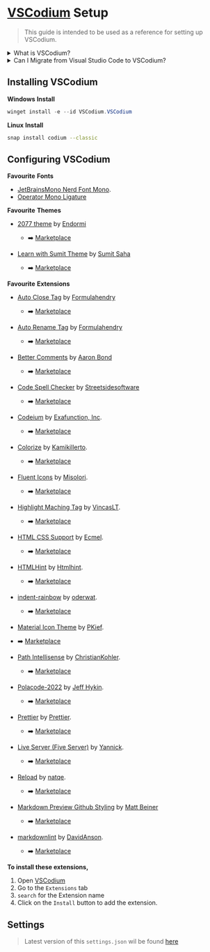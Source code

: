 # [VSCodium](https://vscodium.com) Setup

> This guide is intended to be used as a reference for setting up VSCodium.

<details>

<summary>What is VSCodium?</summary>

[VSCodium](https://github.com/vscodium/vscodium) is a free and open-source code editor based on [Visual Studio Code](https://github.com/microsoft/vscode), providing the same features and functionality without the proprietary [Microsoft](https://www.microsoft.com) branding and telemetry.

</details>
<details>

<summary>Can I Migrate from Visual Studio Code to VSCodium?</summary>

If you want to migrate from [Visual Studio Code](https://github.com/microsoft/vscode) to [VSCodium](https://github.com/vscodium/vscodium) follow this [Official Guide](https://github.com/VSCodium/vscodium/blob/a02839b466d8d01b8a61ea9611f0b74039538eae/DOCS.md#migrating-from-visual-studio-code-to-vscodium) from [VSCodium](https://github.com/vscodium/vscodium).

</details>

## Installing VSCodium

**Windows**
**Install**

```powershell
winget install -e --id VSCodium.VSCodium
```

**Linux**
**Install**

```bash
snap install codium --classic
```

## Configuring VSCodium

**Favourite**
**Fonts**

* [JetBrainsMono Nerd Font Mono](https://github.com/devbytemehedi/JetBrainsMono).
* [Operator Mono Ligature](https://github.com/iammrmehedi/Operator-Mono-Ligature)

**Favourite**
**Themes**

* [2077 theme](https://github.com/endormi/vscode-2077-theme) by [Endormi](https://github.com/endormi)
  * ➡️ [Marketplace](https://marketplace.visualstudio.com/items?itemName=Endormi.2077-theme)

* [Learn with Sumit Theme](https://marketplace.visualstudio.com/items?itemName=SumitSaha.learn-with-sumit-theme) by [Sumit Saha](https://github.com/learnwithsumit)
  * ➡️ [Marketplace](https://marketplace.visualstudio.com/items?itemName=SumitSaha.learn-with-sumit-theme)

**Favourite**
**Extensions**

* [Auto Close Tag](https://github.com/formulahendry/vscode-auto-close-tag.git) by [Formulahendry](https://github.com/formulahendry)
  * ➡️ [Marketplace](https://marketplace.visualstudio.com/items?itemName=formulahendry.auto-close-tag)

* [Auto Rename Tag](https://github.com/formulahendry/vscode-auto-rename-tag.git) by [Formulahendry](https://github.com/formulahendry)
  * ➡️ [Marketplace](https://marketplace.visualstudio.com/items?itemName=formulahendry.auto-rename-tag)

* [Better Comments](https://github.com/aaron-bond/better-comments.git) by [Aaron Bond](https://github.com/aaron-bond)
  * ➡️ [Marketplace](https://marketplace.visualstudio.com/items?itemName=aaron-bond.better-comments)

* [Code Spell Checker](https://github.com/streetsidesoftware/vscode-spell-checker.git) by [Streetsidesoftware](https://github.com/streetsidesoftware)
  * ➡️ [Marketplace](https://marketplace.visualstudio.com/items?itemName=streetsidesoftware.code-spell-checker)

* [Codeium](https://open-vsx.org/extension/Codeium/codeium) by [Exafunction, Inc](https://www.exafunction.com/).
  * ➡️ [Marketplace](https://open-vsx.org/extension/Codeium/codeium)

* [Colorize](https://github.com/kamikillerto/vscode-colorize.git) by [Kamikillerto](https://github.com/kamikillerto).
  * ➡️ [Marketplace](https://marketplace.visualstudio.com/items?itemName=kamikillerto.vscode-colorize)

* [Fluent Icons](https://github.com/misolori/vscode-fluent-icons.git) by [Misolori](https://github.com/misolori).
  * ➡️ [Marketplace](https://marketplace.visualstudio.com/items?itemName=miguelsolorio.fluent-icons)

* [Highlight Maching Tag](https://github.com/vincaslt/vscode-highlight-matching-tag.git) by [VincasLT](https://github.com/vincaslt).
  * ➡️ [Marketplace](https://open-vsx.org/extension/vincaslt/highlight-matching-tag)

* [HTML CSS Support](https://github.com/ecmel/vscode-html-css.git) by [Ecmel](https://github.com/ecmel).
  * ➡️ [Marketplace](https://marketplace.visualstudio.com/items?itemName=ecmel.vscode-html-css)

* [HTMLHint](https://github.com/htmlhint/HTMLHint.git) by [Htmlhint](https://github.com/htmlhint).
  * ➡️ [Marketplace](https://marketplace.visualstudio.com/items?itemName=mkaufman.HTMLHint)

* [indent-rainbow](https://github.com/oderwat/vscode-indent-rainbow.git) by [oderwat](https://github.com/oderwat).
  * ➡️ [Marketplace](https://marketplace.visualstudio.com/items?itemName=oderwat.indent-rainbow)

* [Material Icon Theme](https://github.com/PKief/vscode-material-icon-theme.git)
   by [PKief](https://github.com/PKief).

* ➡️ [Marketplace](https://marketplace.visualstudio.com/items?itemName=PKief.vscode-material-icon-theme)

* [Path Intellisense](https://github.com/ChristianKohler/PathIntellisense.git) by [ChristianKohler](https://github.com/ChristianKohler).
  * ➡️ [Marketplace](https://marketplace.visualstudio.com/items?itemName=christian-kohler.path-intellisense)

* [Polacode-2022](https://github.com/jeff-hykin/polacode.git) by [Jeff Hykin](https://github.com/jeff-hykin).
  * ➡️ [Marketplace](https://marketplace.visualstudio.com/items?itemName=jeff-hykin.polacode-2019)

* [Prettier](https://github.com/prettier/prettier-vscode.git) by [Prettier](https://github.com/prettier).
  * ➡️ [Marketplace](https://marketplace.visualstudio.com/items?itemName=esbenp.prettier-vscode)

* [Live Server (Five Server)](https://github.com/yandeu/five-server-vscode.git) by [Yannick](https://github.com/yandeu).
  * ➡️ [Marketplace](https://open-vsx.org/extension/yandeu/five-server)

* [Reload](https://github.com/natqe/reload) by [natqe](https://github.com/natqe).
  * ➡️ [Marketplace](https://marketplace.visualstudio.com/items?itemName=natqe.reload)

* [Markdown Preview Github Styling](https://github.com/mjbvz/vscode-github-markdown-preview-style.git) by [Matt Beiner](https://github.com/mjbvz)
  * ➡️ [Marketplace](https://marketplace.visualstudio.com/items?itemName=mjbvz.vscode-github-markdown-preview-style)

* [markdownlint](https://github.com/DavidAnson/vscode-markdownlint.git) by [DavidAnson](https://github.com/DavidAnson).
  * ➡️ [Marketplace](https://marketplace.visualstudio.com/items?itemName=DavidAnson.vscode-markdownlint)

**To install these extensions,**

1. Open [VSCodium](https://github.com/vscodium/vscodium)
1. Go to the `Extensions` tab
1. `search` for the Extension name
1. Click on the `Install` button to add the extension.

## Settings

> Latest version of this `settings.json` wil be found [here](https://gist.github.com/iammrmehedi/89ca447e35375c98e83889af3b85e205)
